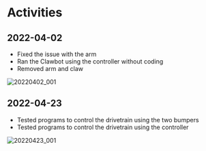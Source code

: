 # Activities

## 2022-04-02

* Fixed the issue with the arm
* Ran the Clawbot using the controller without coding
* Removed arm and claw

![20220402_001](C:\Users\cantzz\Dropbox\02.VEX\robotics\image\20220402_001.jpg)

## 2022-04-23

* Tested programs to control the drivetrain using the two bumpers
* Tested programs to control the drivetrain using the controller

![20220423_001](C:\Users\cantzz\Dropbox\02.VEX\robotics\image\20220423_001.jpg)

